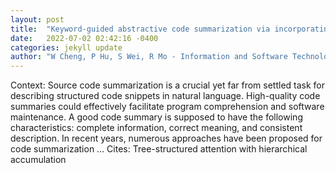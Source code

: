 ```yaml
---
layout: post
title:  "Keyword-guided abstractive code summarization via incorporating structural and contextual information"
date:   2022-07-02 02:42:16 -0400
categories: jekyll update
author: "W Cheng, P Hu, S Wei, R Mo - Information and Software Technology, 2022"
---
```

Context: Source code summarization is a crucial yet far from settled task for describing structured code snippets in natural language. High-quality code summaries could effectively facilitate program comprehension and software maintenance. A good code summary is supposed to have the following characteristics: complete information, correct meaning, and consistent description. In recent years, numerous approaches have been proposed for code summarization …
Cites: ‪Tree-structured attention with hierarchical accumulation‬  